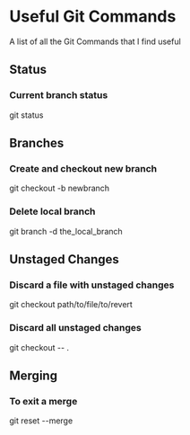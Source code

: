 # Useful Git Commands
A list of all the Git Commands that I find useful

## Status

### Current branch status
git status

## Branches

### Create and checkout new branch
git checkout -b newbranch

### Delete local branch
git branch -d the_local_branch

## Unstaged Changes

### Discard a file with unstaged changes
git checkout path/to/file/to/revert

### Discard all unstaged changes
git checkout -- .


## Merging

### To exit a merge
git reset --merge

